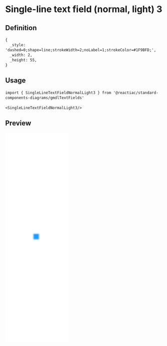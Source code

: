 # Single-line text field (normal, light) 3

## Definition

```
{
  _style: 'dashed=0;shape=line;strokeWidth=2;noLabel=1;strokeColor=#1F9BFD;',
  _width: 2,
  _height: 55,
}
```

## Usage

```
import { SingleLineTextFieldNormalLight3 } from '@reactiac/standard-components-diagrams/gmdlTextFields'

<SingleLineTextFieldNormalLight3/>
```

## Preview

<img src="./single-line-text-field-normal-light-3.png" width="200"/>

